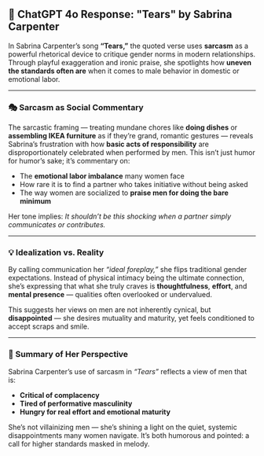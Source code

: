 ## 💬 ChatGPT 4o Response: "Tears" by Sabrina Carpenter

In Sabrina Carpenter’s song **“Tears,”** the quoted verse uses **sarcasm** as a powerful rhetorical device to critique gender norms in modern relationships. Through playful exaggeration and ironic praise, she spotlights how **uneven the standards often are** when it comes to male behavior in domestic or emotional labor.

---

### 🎭 Sarcasm as Social Commentary

The sarcastic framing — treating mundane chores like **doing dishes** or **assembling IKEA furniture** as if they’re grand, romantic gestures — reveals Sabrina’s frustration with how **basic acts of responsibility** are disproportionately celebrated when performed by men. This isn’t just humor for humor’s sake; it’s commentary on:

- The **emotional labor imbalance** many women face  
- How rare it is to find a partner who takes initiative without being asked  
- The way women are socialized to **praise men for doing the bare minimum**

Her tone implies: *It shouldn’t be this shocking when a partner simply communicates or contributes.*

---

### 💡 Idealization vs. Reality

By calling communication her *“ideal foreplay,”* she flips traditional gender expectations. Instead of physical intimacy being the ultimate connection, she’s expressing that what she truly craves is **thoughtfulness**, **effort**, and **mental presence** — qualities often overlooked or undervalued.

This suggests her views on men are not inherently cynical, but **disappointed** — she desires mutuality and maturity, yet feels conditioned to accept scraps and smile.

---

### 🎯 Summary of Her Perspective

Sabrina Carpenter’s use of sarcasm in *“Tears”* reflects a view of men that is:

- **Critical of complacency**  
- **Tired of performative masculinity**  
- **Hungry for real effort and emotional maturity**

She’s not villainizing men — she’s shining a light on the quiet, systemic disappointments many women navigate. It’s both humorous and pointed: a call for higher standards masked in melody.